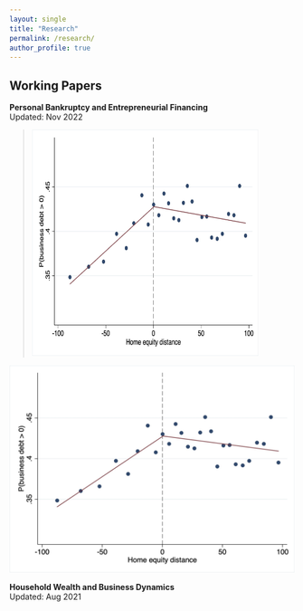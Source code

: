 ```yaml
---
layout: single
title: "Research"
permalink: /research/
author_profile: true
---
```


## Working Papers

**Personal Bankruptcy and Entrepreneurial Financing**  
Updated: Nov 2022  
><img src="/images/fig1.jpg" width="400" height="400"><br/>
<img src='/images/fig1.jpg'>


**Household Wealth and Business Dynamics**  
Updated: Aug 2021
